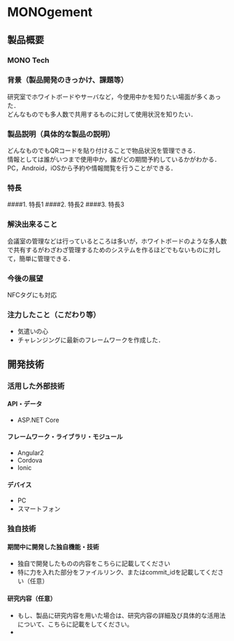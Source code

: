 # MONOgement
## 製品概要
### MONO Tech

### 背景（製品開発のきっかけ、課題等）
研究室でホワイトボードやサーバなど，今使用中かを知りたい場面が多くあった．  
どんなものでも多人数で共用するものに対して使用状況を知りたい．
### 製品説明（具体的な製品の説明）
どんなものでもQRコードを貼り付けることで物品状況を管理できる．  
情報としては誰がいつまで使用中か，誰がどの期間予約しているかがわかる．  
PC，Android，iOSから予約や情報閲覧を行うことができる．
### 特長
####1. 特長1
####2. 特長2
####3. 特長3

### 解決出来ること
会議室の管理などは行っているところは多いが，ホワイトボードのような多人数で共有するがわざわざ管理するためのシステムを作るほどでもないものに対して，簡単に管理できる．
### 今後の展望
NFCタグにも対応
### 注力したこと（こだわり等）
* 気遣いの心
* チャレンジングに最新のフレームワークを作成した．

## 開発技術
### 活用した外部技術
#### API・データ
* ASP.NET Core

#### フレームワーク・ライブラリ・モジュール
* Angular2
* Cordova
* Ionic

#### デバイス
* PC
* スマートフォン

### 独自技術
#### 期間中に開発した独自機能・技術
* 独自で開発したものの内容をこちらに記載してください
* 特に力を入れた部分をファイルリンク、またはcommit_idを記載してください（任意）

#### 研究内容（任意）
* もし、製品に研究内容を用いた場合は、研究内容の詳細及び具体的な活用法について、こちらに記載をしてください。
* 
